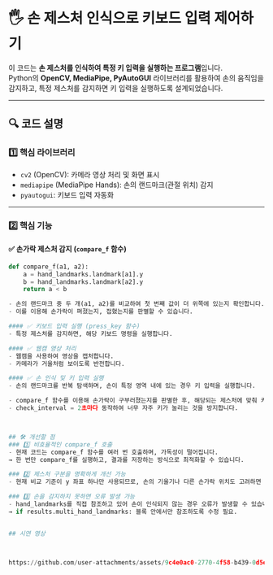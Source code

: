 # 🖐️ 손 제스처 인식으로 키보드 입력 제어하기

이 코드는 **손 제스처를 인식하여 특정 키 입력을 실행하는 프로그램**입니다.  
Python의 **OpenCV, MediaPipe, PyAutoGUI** 라이브러리를 활용하여 손의 움직임을 감지하고, 특정 제스처를 감지하면 키 입력을 실행하도록 설계되었습니다.

---

## 🔍 코드 설명

### 1️⃣ **핵심 라이브러리**
- `cv2` (OpenCV): 카메라 영상 처리 및 화면 표시
- `mediapipe` (MediaPipe Hands): 손의 랜드마크(관절 위치) 감지
- `pyautogui`: 키보드 입력 자동화

---

### 2️⃣ **핵심 기능**
#### ✅ **손가락 제스처 감지 (`compare_f` 함수)**
```python
def compare_f(a1, a2):
    a = hand_landmarks.landmark[a1].y
    b = hand_landmarks.landmark[a2].y
    return a < b

- 손의 랜드마크 중 두 개(a1, a2)를 비교하여 첫 번째 값이 더 위쪽에 있는지 확인합니다.
- 이를 이용해 손가락이 펴졌는지, 접혔는지를 판별할 수 있습니다.

#### ✅ 키보드 입력 실행 (press_key 함수)
- 특정 제스처를 감지하면, 해당 키보드 명령을 실행합니다.

#### ✅ 웹캠 영상 처리
- 웹캠을 사용하여 영상을 캡처합니다.
- 카메라가 거울처럼 보이도록 반전합니다.

#### ✅ 손 인식 및 키 입력 실행
- 손의 랜드마크를 반복 탐색하며, 손이 특정 영역 내에 있는 경우 키 입력을 실행합니다.

- compare_f 함수를 이용해 손가락이 구부러졌는지를 판별한 후, 해당되는 제스처에 맞춰 키를 입력합니다.
- check_interval = 2초마다 동작하여 너무 자주 키가 눌리는 것을 방지합니다.



## 🛠 개선할 점
### 1️⃣ 비효율적인 compare_f 호출
- 현재 코드는 compare_f 함수를 여러 번 호출하며, 가독성이 떨어집니다.
→ 한 번만 compare_f를 실행하고, 결과를 저장하는 방식으로 최적화할 수 있습니다.

### 2️⃣ 제스처 구분을 명확하게 개선 가능
- 현재 비교 기준이 y 좌표 하나만 사용되므로, 손의 기울기나 다른 손가락 위치도 고려하면 정확도가 향상될 수 있습니다.

### 3️⃣ 손을 감지하지 못하면 오류 발생 가능
- hand_landmarks를 직접 참조하고 있어 손이 인식되지 않는 경우 오류가 발생할 수 있습니다.
→ if results.multi_hand_landmarks: 블록 안에서만 참조하도록 수정 필요.


## 시연 영상



https://github.com/user-attachments/assets/9c4e0ac0-2770-4f58-b439-0d5ebc04c04a



